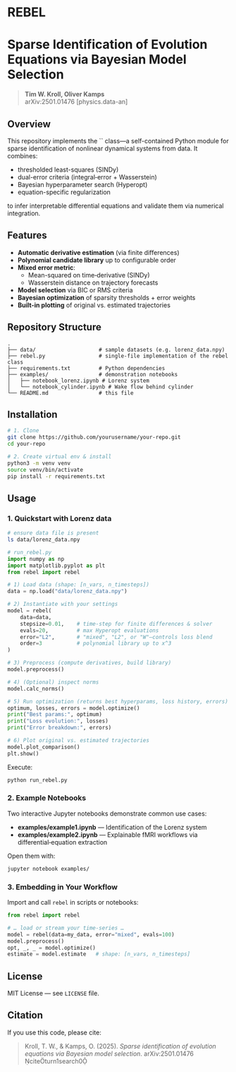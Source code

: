 # REBEL

# Sparse Identification of Evolution Equations via Bayesian Model Selection

> **Tim W. Kroll, Oliver Kamps**\
> arXiv:2501.01476 [physics.data-an] 

## Overview

This repository implements the `` class—a self-contained Python module for sparse identification of nonlinear dynamical systems from data. It combines:

- thresholded least-squares (SINDy)
- dual-error criteria (integral‐error + Wasserstein)
- Bayesian hyperparameter search (Hyperopt)
- equation-specific regularization

to infer interpretable differential equations and validate them via numerical integration.

## Features

- **Automatic derivative estimation** (via finite differences)
- **Polynomial candidate library** up to configurable order
- **Mixed error metric**:
  - Mean-squared on time‐derivative (SINDy)
  - Wasserstein distance on trajectory forecasts
- **Model selection** via BIC or RMS criteria
- **Bayesian optimization** of sparsity thresholds + error weights
- **Built-in plotting** of original vs. estimated trajectories

## Repository Structure

```text
.
├── data/                    # sample datasets (e.g. lorenz_data.npy)
├── rebel.py                 # single-file implementation of the rebel class
├── requirements.txt         # Python dependencies
├── examples/                # demonstration notebooks
│   ├── notebook_lorenz.ipynb # Lorenz system
│   └── notebook_cylinder.ipynb # Wake flow behind cylinder
└── README.md                # this file
```

## Installation

```bash
# 1. Clone
git clone https://github.com/yourusername/your-repo.git
cd your-repo

# 2. Create virtual env & install
python3 -m venv venv
source venv/bin/activate
pip install -r requirements.txt
```

## Usage

### 1. Quickstart with Lorenz data

```bash
# ensure data file is present
ls data/lorenz_data.npy
```

```python
# run_rebel.py
import numpy as np
import matplotlib.pyplot as plt
from rebel import rebel

# 1) Load data (shape: [n_vars, n_timesteps])
data = np.load("data/lorenz_data.npy")

# 2) Instantiate with your settings
model = rebel(
    data=data,
    stepsize=0.01,    # time‐step for finite differences & solver
    evals=20,         # max Hyperopt evaluations
    error="L2",       # "mixed", "L2", or "W"–controls loss blend
    order=3           # polynomial library up to x^3
)

# 3) Preprocess (compute derivatives, build library)
model.preprocess()

# 4) (Optional) inspect norms
model.calc_norms()

# 5) Run optimization (returns best hyperparams, loss history, errors)
optimum, losses, errors = model.optimize()
print("Best params:", optimum)
print("Loss evolution:", losses)
print("Error breakdown:", errors)

# 6) Plot original vs. estimated trajectories
model.plot_comparison()
plt.show()
```

Execute:

```bash
python run_rebel.py
```

### 2. Example Notebooks

Two interactive Jupyter notebooks demonstrate common use cases:

- **examples/example1.ipynb** — Identification of the Lorenz system
- **examples/example2.ipynb** — Explainable fMRI workflows via differential‐equation extraction

Open them with:

```bash
jupyter notebook examples/
```

### 3. Embedding in Your Workflow

Import and call `rebel` in scripts or notebooks:

```python
from rebel import rebel

# … load or stream your time‐series …
model = rebel(data=my_data, error="mixed", evals=100)
model.preprocess()
opt, _, _ = model.optimize()
estimate = model.estimate   # shape: [n_vars, n_timesteps]
```

## License

MIT License — see `LICENSE` file.

## Citation

If you use this code, please cite:

> Kroll, T. W., & Kamps, O. (2025). *Sparse identification of evolution equations via Bayesian model selection*. arXiv:2501.01476 citeturn1search0
